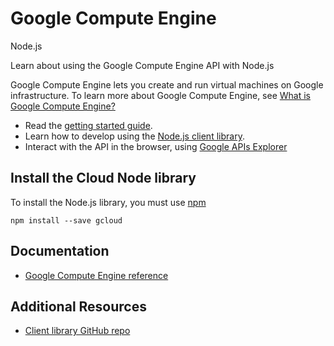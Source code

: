 # Google Compute Engine
Node.js

Learn about using the Google Compute Engine API with Node.js

Google Compute Engine lets you create and run virtual machines on Google infrastructure. To learn more about Google Compute Engine, see [What is Google Compute Engine?](https://cloud.google.com/compute/docs/)

* Read the [getting started guide](https://cloud.google.com/compute/docs/linux-quickstart).
* Learn how to develop using the [Node.js client library](https://github.com/GoogleCloudPlatform/gcloud-node).
* Interact with the API in the browser, using [Google APIs Explorer](https://developers.google.com/apis-explorer/#p/compute/v1/)

## Install the Cloud Node library
To install the Node.js library, you must use [npm](https://www.npmjs.com/)

```
npm install --save gcloud
```

## Documentation
* [Google Compute Engine reference](https://googlecloudplatform.github.io/gcloud-node/#/docs/v0.30.2/compute)

## Additional Resources
* [Client library GitHub repo](https://github.com/GoogleCloudPlatform/gcloud-node)